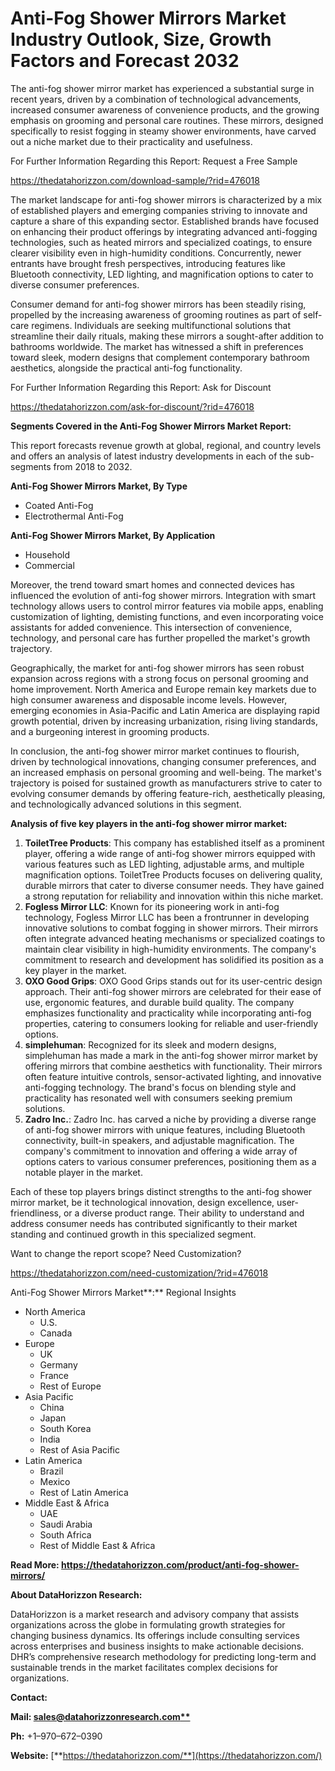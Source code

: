 ﻿# **Anti-Fog Shower Mirrors Market Industry Outlook, Size, Growth Factors and Forecast 2032**

The anti-fog shower mirror market has experienced a substantial surge in recent years, driven by a combination of technological advancements, increased consumer awareness of convenience products, and the growing emphasis on grooming and personal care routines. These mirrors, designed specifically to resist fogging in steamy shower environments, have carved out a niche market due to their practicality and usefulness.

For Further Information Regarding this Report: Request a Free Sample

<https://thedatahorizzon.com/download-sample/?rid=476018>

The market landscape for anti-fog shower mirrors is characterized by a mix of established players and emerging companies striving to innovate and capture a share of this expanding sector. Established brands have focused on enhancing their product offerings by integrating advanced anti-fogging technologies, such as heated mirrors and specialized coatings, to ensure clearer visibility even in high-humidity conditions. Concurrently, newer entrants have brought fresh perspectives, introducing features like Bluetooth connectivity, LED lighting, and magnification options to cater to diverse consumer preferences.

Consumer demand for anti-fog shower mirrors has been steadily rising, propelled by the increasing awareness of grooming routines as part of self-care regimens. Individuals are seeking multifunctional solutions that streamline their daily rituals, making these mirrors a sought-after addition to bathrooms worldwide. The market has witnessed a shift in preferences toward sleek, modern designs that complement contemporary bathroom aesthetics, alongside the practical anti-fog functionality.

For Further Information Regarding this Report: Ask for Discount

<https://thedatahorizzon.com/ask-for-discount/?rid=476018>

**Segments Covered in the Anti-Fog Shower Mirrors Market Report:**

This report forecasts revenue growth at global, regional, and country levels and offers an analysis of latest industry developments in each of the sub-segments from 2018 to 2032.

**Anti-Fog Shower Mirrors Market, By Type**

- Coated Anti-Fog
- Electrothermal Anti-Fog

**Anti-Fog Shower Mirrors Market, By Application**

- Household
- Commercial

Moreover, the trend toward smart homes and connected devices has influenced the evolution of anti-fog shower mirrors. Integration with smart technology allows users to control mirror features via mobile apps, enabling customization of lighting, demisting functions, and even incorporating voice assistants for added convenience. This intersection of convenience, technology, and personal care has further propelled the market's growth trajectory.

Geographically, the market for anti-fog shower mirrors has seen robust expansion across regions with a strong focus on personal grooming and home improvement. North America and Europe remain key markets due to high consumer awareness and disposable income levels. However, emerging economies in Asia-Pacific and Latin America are displaying rapid growth potential, driven by increasing urbanization, rising living standards, and a burgeoning interest in grooming products.

In conclusion, the anti-fog shower mirror market continues to flourish, driven by technological innovations, changing consumer preferences, and an increased emphasis on personal grooming and well-being. The market's trajectory is poised for sustained growth as manufacturers strive to cater to evolving consumer demands by offering feature-rich, aesthetically pleasing, and technologically advanced solutions in this segment.



**Analysis of five key players in the anti-fog shower mirror market:**

1. **ToiletTree Products**: This company has established itself as a prominent player, offering a wide range of anti-fog shower mirrors equipped with various features such as LED lighting, adjustable arms, and multiple magnification options. ToiletTree Products focuses on delivering quality, durable mirrors that cater to diverse consumer needs. They have gained a strong reputation for reliability and innovation within this niche market.
1. **Fogless Mirror LLC**: Known for its pioneering work in anti-fog technology, Fogless Mirror LLC has been a frontrunner in developing innovative solutions to combat fogging in shower mirrors. Their mirrors often integrate advanced heating mechanisms or specialized coatings to maintain clear visibility in high-humidity environments. The company's commitment to research and development has solidified its position as a key player in the market.
1. **OXO Good Grips**: OXO Good Grips stands out for its user-centric design approach. Their anti-fog shower mirrors are celebrated for their ease of use, ergonomic features, and durable build quality. The company emphasizes functionality and practicality while incorporating anti-fog properties, catering to consumers looking for reliable and user-friendly options.
1. **simplehuman**: Recognized for its sleek and modern designs, simplehuman has made a mark in the anti-fog shower mirror market by offering mirrors that combine aesthetics with functionality. Their mirrors often feature intuitive controls, sensor-activated lighting, and innovative anti-fogging technology. The brand's focus on blending style and practicality has resonated well with consumers seeking premium solutions.
1. **Zadro Inc.**: Zadro Inc. has carved a niche by providing a diverse range of anti-fog shower mirrors with unique features, including Bluetooth connectivity, built-in speakers, and adjustable magnification. The company's commitment to innovation and offering a wide array of options caters to various consumer preferences, positioning them as a notable player in the market.

Each of these top players brings distinct strengths to the anti-fog shower mirror market, be it technological innovation, design excellence, user-friendliness, or a diverse product range. Their ability to understand and address consumer needs has contributed significantly to their market standing and continued growth in this specialized segment.



Want to change the report scope? Need Customization?

<https://thedatahorizzon.com/need-customization/?rid=476018>

Anti-Fog Shower Mirrors Market**:** Regional Insights

- North America
  - U.S.
  - Canada
- Europe
  - UK
  - Germany
  - France
  - Rest of Europe
- Asia Pacific
  - China
  - Japan
  - South Korea
  - India
  - Rest of Asia Pacific
- Latin America
  - Brazil
  - Mexico
  - Rest of Latin America
- Middle East & Africa
  - UAE
  - Saudi Arabia
  - South Africa
  - Rest of Middle East & Africa

**Read More: https://thedatahorizzon.com/product/anti-fog-shower-mirrors/**

**About DataHorizzon Research:**

DataHorizzon is a market research and advisory company that assists organizations across the globe in formulating growth strategies for changing business dynamics. Its offerings include consulting services across enterprises and business insights to make actionable decisions. DHR’s comprehensive research methodology for predicting long-term and sustainable trends in the market facilitates complex decisions for organizations.

**Contact:**

**Mail: [sales@datahorizzonresearch.com**](mailto:sales@datahorizzonresearch.com)**

**Ph:** +1–970–672–0390

**Website:** [**https://thedatahorizzon.com/**](https://thedatahorizzon.com/)


